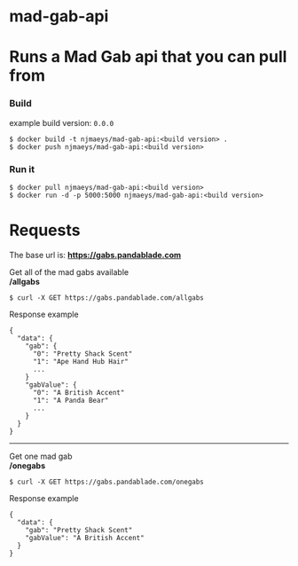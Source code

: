 # mad-gab-api

# Runs a Mad Gab api that you can pull from

### Build
example build version: `0.0.0`
```console
$ docker build -t njmaeys/mad-gab-api:<build version> .
$ docker push njmaeys/mad-gab-api:<build version>
```

### Run it
```console
$ docker pull njmaeys/mad-gab-api:<build version>
$ docker run -d -p 5000:5000 njmaeys/mad-gab-api:<build version>
```

# Requests

The base url is: **https://gabs.pandablade.com**

Get all of the mad gabs available  
**/allgabs**

```console
$ curl -X GET https://gabs.pandablade.com/allgabs
```

Response example
```
{
  "data": {
    "gab": {
      "0": "Pretty Shack Scent"
      "1": "Ape Hand Hub Hair"
      ...
    }
    "gabValue": {
      "0": "A British Accent"
      "1": "A Panda Bear"
      ...
    }
  }
}
```
---
Get one mad gab  
**/onegabs**

```console
$ curl -X GET https://gabs.pandablade.com/onegabs
```

Response example
```
{
  "data": {
    "gab": "Pretty Shack Scent"
    "gabValue": "A British Accent"
  }
}
```